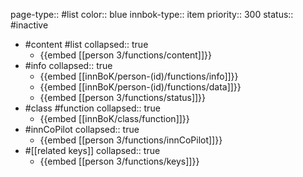 page-type:: #list
color:: blue
innbok-type:: item
priority:: 300
status:: #inactive

- #content #list
  collapsed:: true
	- {{embed [[person 3/functions/content]]}}
- #info
  collapsed:: true
	- {{embed [[innBoK/person-(id)/functions/info]]}}
	- {{embed [[innBoK/person-(id)/functions/data]]}}
	- {{embed [[person 3/functions/status]]}}
- #class #function
  collapsed:: true
	- {{embed [[innBoK/class/function]]}}
- #innCoPilot
  collapsed:: true
	- {{embed [[person 3/functions/innCoPilot]]}}
- #[[related keys]]
  collapsed:: true
	- {{embed [[person 3/functions/keys]]}}



